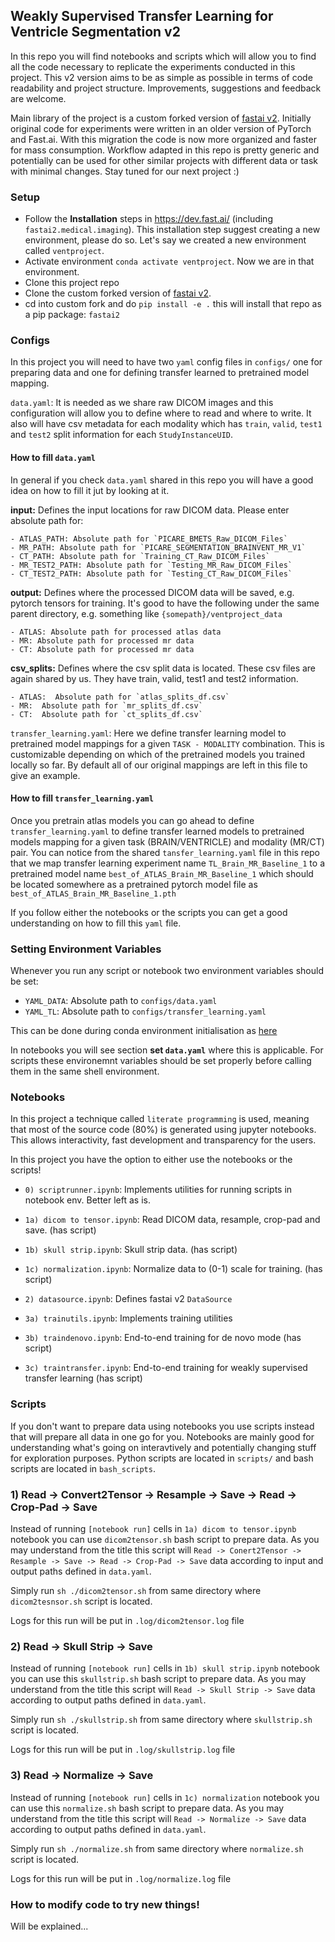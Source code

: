 ## Weakly Supervised Transfer Learning for Ventricle Segmentation v2


In this repo you will find notebooks and scripts which will allow you to find all the code necessary to replicate the experiments conducted in this project. This v2 version aims to be as simple as possible in terms of code readability and project structure. Improvements, suggestions and feedback are welcome.

Main library of the project is a custom forked version of [fastai v2](https://github.com/KeremTurgutlu/fastai2/tree/extend_medical). Initially original code for experiments were written in an older version of PyTorch and Fast.ai. With this migration the code is now more organized and faster for mass consumption. Workflow adapted in this repo is pretty generic and potentially can be used for other similar projects with different data or task with minimal changes. Stay tuned for our next project :)



### Setup

- Follow the **Installation** steps in https://dev.fast.ai/ (including `fastai2.medical.imaging`). This installation step suggest creating a new environment, please do so. Let's say we created a new environment called `ventproject`.
- Activate environment `conda activate ventproject`. Now we are in that environment.
- Clone this project repo 
- Clone the custom forked version of [fastai v2](https://github.com/KeremTurgutlu/fastai2/tree/extend_medical).
- cd into custom fork and do `pip install -e .` this will install that repo as a pip package: `fastai2`


### Configs

In this project you will need to have two `yaml` config files in `configs/` one for preparing data and one for defining transfer learned to pretrained model mapping. 

`data.yaml`: It is needed as we share raw DICOM images and this configuration will allow you to define where to read and where to write. It also will have csv metadata for each modality which has `train`, `valid`, `test1` and `test2` split information for each `StudyInstanceUID`.

#### How to fill `data.yaml`

In general if you check `data.yaml` shared in this repo you will have a good idea on how to fill it jut by looking at it.

**input:** Defines the input locations for raw DICOM data. Please enter absolute path for:

    - ATLAS_PATH: Absolute path for `PICARE_BMETS_Raw_DICOM_Files`
    - MR_PATH: Absolute path for `PICARE_SEGMENTATION_BRAINVENT_MR_V1`
    - CT_PATH: Absolute path for `Training_CT_Raw_DICOM_Files`
    - MR_TEST2_PATH: Absolute path for `Testing_MR_Raw_DICOM_Files`
    - CT_TEST2_PATH: Absolute path for `Testing_CT_Raw_DICOM_Files`

**output:** Defines where the processed DICOM data will be saved, e.g. pytorch tensors for training. It's good to have the following under the same parent directory, e.g. something like `{somepath}/ventproject_data`

    - ATLAS: Absolute path for processed atlas data
    - MR: Absolute path for processed mr data
    - CT: Absolute path for processed mr data

**csv_splits:** Defines where the csv split data is located. These csv files are again shared by us. They have train, valid, test1 and test2 information.

    - ATLAS:  Absolute path for `atlas_splits_df.csv`
    - MR:  Absolute path for `mr_splits_df.csv`
    - CT:  Absolute path for `ct_splits_df.csv`


`transfer_learning.yaml`: Here we define transfer learning model to pretrained model mappings for a given `TASK - MODALITY` combination. This is customizable depending on which of the pretrained models you trained locally so far. By default all of our original mappings are left in this file to give an example.

#### How to fill `transfer_learning.yaml`

Once you pretrain atlas models you can go ahead to define `transfer_learning.yaml` to define transfer learned models to pretrained models mapping for a given task (BRAIN/VENTRICLE) and modality (MR/CT) pair. You can notice from the shared `tansfer_learning.yaml` file in this repo that we map transfer learning experiment name `TL_Brain_MR_Baseline_1` to a pretrained model name `best_of_ATLAS_Brain_MR_Baseline_1` which should be located somewhere as a pretrained pytorch model file as `best_of_ATLAS_Brain_MR_Baseline_1.pth`

If you follow either the notebooks or the scripts you can get a good understanding on how to fill this `yaml` file.

### Setting Environment Variables

Whenever you run any script or notebook two environment variables should be set:

- `YAML_DATA`: Absolute path to `configs/data.yaml`
- `YAML_TL`: Absolute path to `configs/transfer_learning.yaml`

This can be done during conda environment initialisation as [here](https://stackoverflow.com/questions/31598963/how-to-set-specific-environment-variables-when-activating-conda-environment)

In notebooks you will see section **set `data.yaml`** where this is applicable. For scripts these environemnt variables should be set properly before calling them in the same shell environment.



### Notebooks

In this project a technique called `literate programming` is used, meaning that most of the source code (80%) is generated using jupyter notebooks. This allows interactivity, fast development and transparency for the users. 

In this project you have the option to either use the notebooks or the scripts!

- `0) scriptrunner.ipynb`: Implements utilities for running scripts in notebook env. Better left as is.

- `1a) dicom to tensor.ipynb`: Read DICOM data, resample, crop-pad and save. (has script)

- `1b) skull strip.ipynb`: Skull strip data. (has script)

- `1c) normalization.ipynb`: Normalize data to (0-1) scale for training. (has script)

- `2) datasource.ipynb`: Defines fastai v2 `DataSource`

- `3a) trainutils.ipynb`: Implements training utilities

- `3b) traindenovo.ipynb`: End-to-end training for de novo mode (has script)

- `3c) traintransfer.ipynb`: End-to-end training for weakly supervised transfer learning (has script)



### Scripts

If you don't want to prepare data using notebooks you use scripts instead that will prepare all data in one go for you. Notebooks are mainly good for understanding what's going on interavtively and potentially changing stuff for exploration purposes. Python scripts are located in `scripts/` and bash scripts are located in `bash_scripts`.

### 1) Read -> Convert2Tensor -> Resample -> Save -> Read -> Crop-Pad -> Save

Instead of running `[notebook run]` cells in `1a) dicom to tensor.ipynb` notebook you can use `dicom2tensor.sh` bash script to prepare data. As you may understand from the title this script will `Read -> Conert2Tensor -> Resample -> Save -> Read -> Crop-Pad -> Save` data according to input and output paths defined in `data.yaml`.

Simply run `sh ./dicom2tensor.sh` from same directory where `dicom2tesnsor.sh` script is located.

Logs for this run will be put in `.log/dicom2tensor.log` file

### 2) Read -> Skull Strip -> Save

Instead of running `[notebook run]` cells in `1b) skull strip.ipynb` notebook you can use this `skullstrip.sh` bash script to prepare data. As you may understand from the title this script will `Read -> Skull Strip -> Save` data according to output paths defined in `data.yaml`.

Simply run `sh ./skullstrip.sh` from same directory where `skullstrip.sh` script is located.

Logs for this run will be put in `.log/skullstrip.log` file


### 3) Read -> Normalize -> Save

Instead of running `[notebook run]` cells in `1c) normalization` notebook you can use this `normalize.sh` bash script to prepare data. As you may understand from the title this script will `Read -> Normalize -> Save` data according to output paths defined in `data.yaml`.

Simply run `sh ./normalize.sh` from same directory where `normalize.sh` script is located.

Logs for this run will be put in `.log/normalize.log` file






### How to modify code to try new things!

Will be explained... 

















